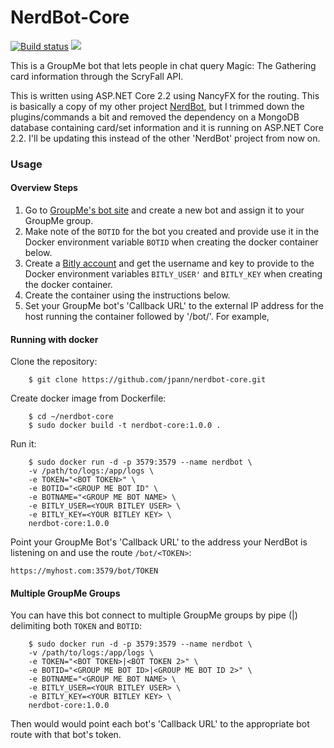 # NerdBot-Core

[![Build status](https://ci.appveyor.com/api/projects/status/n2g4fj7t8yjrqqwo?svg=true)](https://ci.appveyor.com/project/jpann/nerdbot-core) [![](https://img.shields.io/appveyor/tests/jpann/nerdbot-core.svg)](https://ci.appveyor.com/project/jpann/nerdbot-core/build/tests)



This is a GroupMe bot that lets people in chat query Magic: The Gathering card information through the ScryFall API.

This is written using ASP.NET Core 2.2 using NancyFX for the routing. This is basically a copy of my other project [NerdBot](https://github.com/jpann/NerdBot), but I trimmed down the plugins/commands a bit and removed the dependency on a MongoDB database containing card/set information and it is running on ASP.NET Core 2.2. I'll be updating this instead of the other 'NerdBot' project from now on.

### Usage

#### Overview Steps

1. Go to [GroupMe's bot site](https://dev.groupme.com/bots) and create a new bot and assign it to your GroupMe group.
2.  Make note of the `BOTID` for the bot you created and provide use it in the Docker environment variable `BOTID` when creating the docker container below.
3. Create a [Bitly account](https://dev.bitly.com/get_started.html) and get the username and key to provide to the Docker environment variables `BITLY_USER'` and `BITLY_KEY` when creating the docker container.
4. Create the container using the instructions below.
4. Set your GroupMe bot's 'Callback URL' to the external IP address for the host running the container followed by '/bot/<TOKEN>'. For example, 

#### Running with docker

Clone the repository:
```
    $ git clone https://github.com/jpann/nerdbot-core.git
```

Create docker image from Dockerfile:
```
    $ cd ~/nerdbot-core
    $ sudo docker build -t nerdbot-core:1.0.0 .
```

Run it:
```
    $ sudo docker run -d -p 3579:3579 --name nerdbot \
	-v /path/to/logs:/app/logs \
	-e TOKEN="<BOT TOKEN>" \
	-e BOTID="<GROUP ME BOT ID" \
	-e BOTNAME="<GROUP ME BOT NAME> \
	-e BITLY_USER=<YOUR BITLEY USER> \
	-e BITLY_KEY=<YOUR BITLEY KEY> \
	nerdbot-core:1.0.0
```

Point your GroupMe Bot's 'Callback URL' to the address your NerdBot is listening on and use the route `/bot/<TOKEN>`:
```
https://myhost.com:3579/bot/TOKEN
```

#### Multiple GroupMe Groups
You can have this bot connect to multiple GroupMe groups by pipe (|) delimiting both `TOKEN` and `BOTID`:

```
    $ sudo docker run -d -p 3579:3579 --name nerdbot \
	-v /path/to/logs:/app/logs \
	-e TOKEN="<BOT TOKEN>|<BOT TOKEN 2>" \
	-e BOTID="<GROUP ME BOT ID>|<GROUP ME BOT ID 2>" \
	-e BOTNAME="<GROUP ME BOT NAME> \
	-e BITLY_USER=<YOUR BITLEY USER> \
	-e BITLY_KEY=<YOUR BITLEY KEY> \
	nerdbot-core:1.0.0
```
Then would would point each bot's 'Callback URL' to the appropriate bot route with that bot's token.


